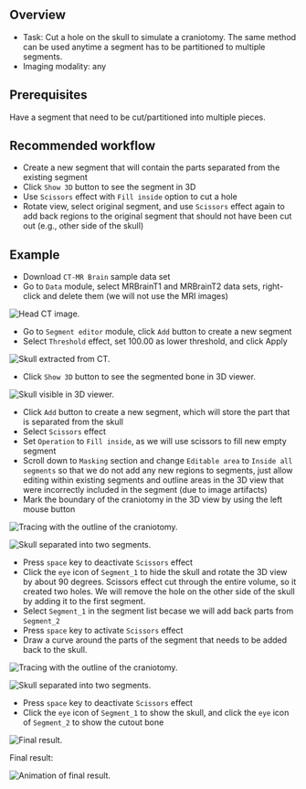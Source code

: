 Overview
--------

- Task: Cut a hole on the skull to simulate a craniotomy. The same method can be used anytime a segment has to be partitioned to multiple segments.
- Imaging modality: any


Prerequisites
-------------

Have a segment that need to be cut/partitioned into multiple pieces.

Recommended workflow
--------------------

- Create a new segment that will contain the parts separated from the existing segment
- Click `Show 3D` button to see the segment in 3D
- Use `Scissors` effect with `Fill inside` option to cut a hole
- Rotate view, select original segment, and use `Scissors` effect again to add back regions to the original segment that should not have been cut out (e.g., other side of the skull)

Example
-------

- Download `CT-MR Brain` sample data set
- Go to `Data` module, select MRBrainT1 and MRBrainT2 data sets, right-click and delete them (we will not use the MRI images)

![Head CT image.](image-001.png)

- Go to `Segment editor` module, click `Add` button to create a new segment
- Select `Threshold` effect, set 100.00 as lower threshold, and click Apply

![Skull extracted from CT.](image-002.png)

- Click `Show 3D` button to see the segmented bone in 3D viewer.

![Skull visible in 3D viewer.](image-003.png)

- Click `Add` button to create a new segment, which will store the part that is separated from the skull
- Select `Scissors` effect
- Set `Operation` to `Fill inside`, as we will use scissors to fill new empty segment
- Scroll down to `Masking` section and change `Editable area` to `Inside all segments` so that we do not add any new regions to segments, just allow editing within existing segments
 and outline areas in the 3D view that were incorrectly included in the segment (due to image artifacts)
- Mark the boundary of the craniotomy in the 3D view by using the left mouse button

![Tracing with the outline of the craniotomy.](image-004.png)

![Skull separated into two segments.](image-005.png)

- Press `space` key to deactivate `Scissors` effect
- Click the `eye` icon of `Segment_1` to hide the skull and rotate the 3D view by about 90 degrees. Scissors effect cut through the entire volume, so it created two holes. We will remove the hole on the other side of the skull by adding it to the first segment.
- Select `Segment_1` in the segment list becase we will add back parts from `Segment_2`
- Press `space` key to activate `Scissors` effect
- Draw a curve around the parts of the segment that needs to be added back to the skull.

![Tracing with the outline of the craniotomy.](image-006.png)

![Skull separated into two segments.](image-007.png)

- Press `space` key to deactivate `Scissors` effect
- Click the `eye` icon of `Segment_1` to show the skull, and click the `eye` icon of `Segment_2` to show the cutout bone

![Final result.](image-008.png)

Final result:

![Animation of final result.](image-009.gif)
